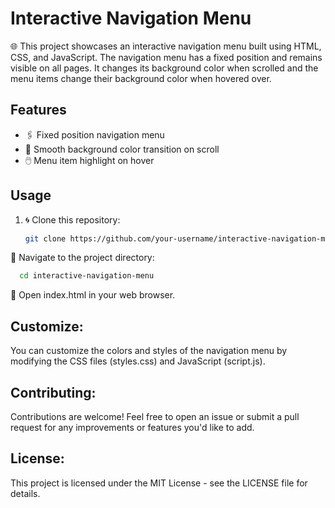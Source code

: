 # Interactive Navigation Menu

🌐 This project showcases an interactive navigation menu built using HTML, CSS, and JavaScript. The navigation menu has a fixed position and remains visible on all pages. It changes its background color when scrolled and the menu items change their background color when hovered over.

## Features

- 🖇️ Fixed position navigation menu
- 🌈 Smooth background color transition on scroll
- 🖱️ Menu item highlight on hover

## Usage

1. 🌀 Clone this repository:

   ```bash
   git clone https://github.com/your-username/interactive-navigation-menu.git

📁 Navigate to the project directory:


```bash 
  cd interactive-navigation-menu 
```

🚀 Open index.html in your web browser.

## Customize:

You can customize the colors and styles of the navigation menu by modifying the CSS files (styles.css) and JavaScript (script.js).

## Contributing:

Contributions are welcome! Feel free to open an issue or submit a pull request for any improvements or features you'd like to add.

## License:

This project is licensed under the MIT License - see the LICENSE file for details.
